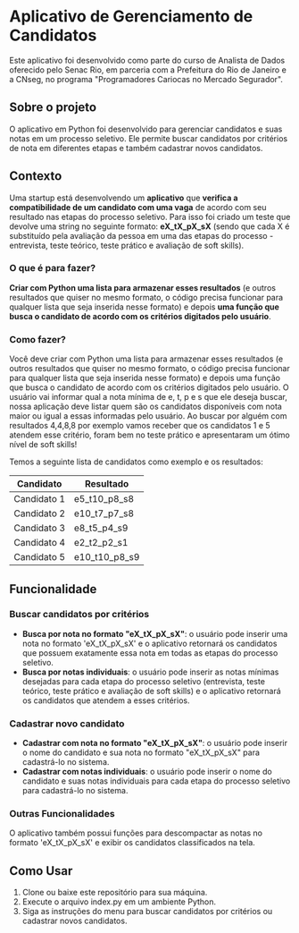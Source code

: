 ﻿# Aplicativo de Gerenciamento de Candidatos
Este aplicativo foi desenvolvido como parte do curso de Analista de Dados oferecido pelo Senac Rio, em parceria com a Prefeitura do Rio de Janeiro e a CNseg, no programa "Programadores Cariocas no Mercado Segurador".

## Sobre o projeto
O aplicativo em Python foi desenvolvido para gerenciar candidatos e suas notas em um processo seletivo. Ele permite buscar candidatos por critérios de nota em diferentes etapas e também cadastrar novos candidatos.

## Contexto
Uma startup está desenvolvendo um **aplicativo** que **verifica a compatibilidade de um candidato com uma vaga** de acordo com seu resultado nas etapas do processo seletivo.
Para isso foi criado um teste que devolve uma string no seguinte formato: **eX_tX_pX_sX** (sendo que cada X é substituído pela avaliação da pessoa em uma das etapas do processo - entrevista, teste teórico, teste prático e avaliação de soft skills).

### O que é para fazer?
**Criar com Python uma lista para armazenar esses resultados** (e outros resultados que quiser no mesmo formato, o código precisa funcionar para qualquer lista que seja inserida nesse formato) e depois **uma função que busca o candidato de acordo com os critérios digitados pelo usuário**.

### Como fazer?
Você deve criar com Python uma lista para armazenar esses resultados (e outros resultados que quiser no mesmo formato, o código precisa funcionar para qualquer lista que seja inserida nesse formato) e depois uma função que busca o candidato de acordo com os critérios digitados pelo usuário. O usuário vai informar qual a nota mínima de e, t, p e s que ele deseja buscar, nossa aplicação deve listar quem são os candidatos disponíveis com nota maior ou igual a essas informadas pelo usuário.
Ao buscar por alguém com resultados 4,4,8,8 por exemplo vamos receber que os candidatos 1 e 5 atendem esse critério, foram bem no teste prático e apresentaram um ótimo nível de soft skills!

Temos a seguinte lista de candidatos como exemplo e os resultados:

|Candidato             |Resultado          |                       
|----------------------|-------------------|
| Candidato 1          | e5_t10_p8_s8      |
| Candidato 2          | e10_t7_p7_s8      |
| Candidato 3          | e8_t5_p4_s9       |
| Candidato 4          | e2_t2_p2_s1       |
| Candidato 5          | e10_t10_p8_s9     |

## Funcionalidade
### Buscar candidatos por critérios
- **Busca por nota no formato "eX_tX_pX_sX"**: o usuário pode inserir uma nota no formato 'eX_tX_pX_sX' e o aplicativo retornará os candidatos que possuem exatamente essa nota em todas as etapas do processo seletivo.
- **Busca por notas individuais**: o usuário pode inserir as notas mínimas desejadas para cada etapa do processo seletivo (entrevista, teste teórico, teste prático e avaliação de soft skills) e o aplicativo retornará os candidatos que atendem a esses critérios.
### Cadastrar novo candidato
- **Cadastrar com nota no formato "eX_tX_pX_sX"**: o usuário pode inserir o nome do candidato e sua nota no formato "eX_tX_pX_sX" para cadastrá-lo no sistema.
- **Cadastrar com notas individuais**: o usuário pode inserir o nome do candidato e suas notas individuais para cada etapa do processo seletivo para cadastrá-lo no sistema.
### Outras Funcionalidades
O aplicativo também possui funções para descompactar as notas no formato 'eX_tX_pX_sX' e exibir os candidatos classificados na tela.
## Como Usar
1. Clone ou baixe este repositório para sua máquina.
2. Execute o arquivo index.py em um ambiente Python.
3. Siga as instruções do menu para buscar candidatos por critérios ou cadastrar novos candidatos.

